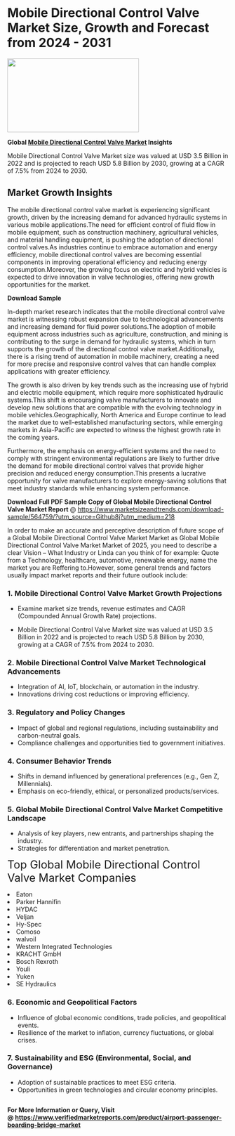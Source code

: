 <H1>Mobile Directional Control Valve Market Size, Growth and Forecast from 2024 - 2031</H1><img class="aligncenter size-medium wp-image-584254" src="https://thirdeyenews.in/wp-content/uploads/2024/09/Global-Market-Research-300x168.jpeg" alt="" width="300" height="168" /><p><strong>Global&nbsp;<a href="https://www.marketsizeandtrends.com/download-sample/564759/?utm_source=Github8j?utm_medium=218">Mobile Directional Control Valve Market</a> Insights</strong></p><p>Mobile Directional Control Valve Market size was valued at USD 3.5 Billion in 2022 and is projected to reach USD 5.8 Billion by 2030, growing at a CAGR of 7.5% from 2024 to 2030.</p><p><h2>Market Growth Insights</h2> <p>The mobile directional control valve market is experiencing significant growth, driven by the increasing demand for advanced hydraulic systems in various mobile applications.The need for efficient control of fluid flow in mobile equipment, such as construction machinery, agricultural vehicles, and material handling equipment, is pushing the adoption of directional control valves.As industries continue to embrace automation and energy efficiency, mobile directional control valves are becoming essential components in improving operational efficiency and reducing energy consumption.Moreover, the growing focus on electric and hybrid vehicles is expected to drive innovation in valve technologies, offering new growth opportunities for the market.</p> <p><strong>Download Sample</strong></p> <p>In-depth market research indicates that the mobile directional control valve market is witnessing robust expansion due to technological advancements and increasing demand for fluid power solutions.The adoption of mobile equipment across industries such as agriculture, construction, and mining is contributing to the surge in demand for hydraulic systems, which in turn supports the growth of the directional control valve market.Additionally, there is a rising trend of automation in mobile machinery, creating a need for more precise and responsive control valves that can handle complex applications with greater efficiency.</p> <p>The growth is also driven by key trends such as the increasing use of hybrid and electric mobile equipment, which require more sophisticated hydraulic systems.This shift is encouraging valve manufacturers to innovate and develop new solutions that are compatible with the evolving technology in mobile vehicles.Geographically, North America and Europe continue to lead the market due to well-established manufacturing sectors, while emerging markets in Asia-Pacific are expected to witness the highest growth rate in the coming years.</p> <p>Furthermore, the emphasis on energy-efficient systems and the need to comply with stringent environmental regulations are likely to further drive the demand for mobile directional control valves that provide higher precision and reduced energy consumption.This presents a lucrative opportunity for valve manufacturers to explore energy-saving solutions that meet industry standards while enhancing system performance.</p> <p><span class=""><strong>Download Full PDF Sample Copy of Global Mobile Directional Control Valve Market Report</strong> @ <a href="https://www.marketsizeandtrends.com/download-sample/564759/?utm_source=Github8j?utm_medium=218" target="_blank">https://www.marketsizeandtrends.com/download-sample/564759/?utm_source=Github8j?utm_medium=218</a></span></p><p>In order to make an accurate and perceptive description of future scope of a Global&nbsp;Mobile Directional Control Valve Market Market as Global&nbsp;Mobile Directional Control Valve Market Market of 2025, you need to describe a clear Vision &ndash; What Industry or Linda can you think of for example: Quote from a Technology, healthcare, automotive, renewable energy, name the market you are Reffering to.However, some general trends and factors usually impact market reports and their future outlook include:</p><h3>1.&nbsp;<strong>Mobile Directional Control Valve Market Growth Projections</strong></h3><ul><li>Examine market size trends, revenue estimates and CAGR (Compounded Annual Growth Rate) projections.</li><li><p>Mobile Directional Control Valve Market size was valued at USD 3.5 Billion in 2022 and is projected to reach USD 5.8 Billion by 2030, growing at a CAGR of 7.5% from 2024 to 2030.</p></li></ul><h3>2.&nbsp;<strong>Mobile Directional Control Valve Market Technological Advancements</strong></h3><ul><li>Integration of AI, IoT, blockchain, or automation in the industry.</li><li>Innovations driving cost reductions or improving efficiency.</li></ul><h3>3.&nbsp;<strong>Regulatory and Policy Changes</strong></h3><ul><li>Impact of global and regional regulations, including sustainability and carbon-neutral goals.</li><li>Compliance challenges and opportunities tied to government initiatives.</li></ul><h3>4.&nbsp;<strong>Consumer Behavior Trends</strong></h3><ul><li>Shifts in demand influenced by generational preferences (e.g., Gen Z, Millennials).</li><li>Emphasis on eco-friendly, ethical, or personalized products/services.</li></ul><h3>5.&nbsp;<strong>Global Mobile Directional Control Valve Market Competitive Landscape</strong></h3><ul><li>Analysis of key players, new entrants, and partnerships shaping the industry.</li><li>Strategies for differentiation and market penetration.</li></ul><p data-pm-slice="1 1 []"><span style="color: inherit; font-family: inherit; font-size: 25px;">Top Global Mobile Directional Control Valve Market Companies</span></p><div class="" data-test-id=""><p><li>Eaton</li><li> Parker Hannifin</li><li> HYDAC</li><li> Veljan</li><li> Hy-Spec</li><li> Comoso</li><li> walvoil</li><li> Western Integrated Technologies</li><li> KRACHT GmbH</li><li> Bosch Rexroth</li><li> Youli</li><li> Yuken</li><li> SE Hydraulics</li></p></div><h3>6.&nbsp;<strong>Economic and Geopolitical Factors</strong></h3><ul><li>Influence of global economic conditions, trade policies, and geopolitical events.</li><li>Resilience of the market to inflation, currency fluctuations, or global crises.</li></ul><h3>7.&nbsp;<strong>Sustainability and ESG (Environmental, Social, and Governance)</strong></h3><ul><li>Adoption of sustainable practices to meet ESG criteria.</li><li>Opportunities in green technologies and circular economy principles.</li></ul><h2><strong style="font-size: 14px;">For More Information or Query, Visit @&nbsp;</strong><a style="background-color: #ffffff; font-size: 14px;" href="https://www.marketsizeandtrends.com/report/mobile-directional-control-valve-market/" target="_blank">https://www.verifiedmarketreports.com/product/airport-passenger-boarding-bridge-market</a></h2>